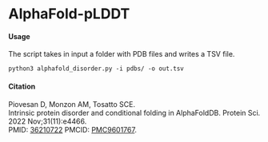# AlphaFold-pLDDT

#### Usage

The script takes in input a folder with PDB files and writes a TSV file.

    python3 alphafold_disorder.py -i pdbs/ -o out.tsv

#### Citation

Piovesan D, Monzon AM, Tosatto SCE.<br />
Intrinsic protein disorder and conditional folding in AlphaFoldDB. 
Protein Sci. 2022 Nov;31(11):e4466.<br />
PMID: [36210722](https://pubmed.ncbi.nlm.nih.gov/36210722/)
PMCID: [PMC9601767](https://www.ncbi.nlm.nih.gov/pmc/articles/PMC9601767/).
